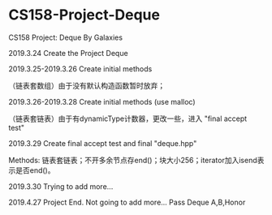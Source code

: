 # CS158-Project-Deque
CS158 Project: Deque  By Galaxies

2019.3.24 Create the Project Deque

2019.3.25-2019.3.26 Create initial methods

（链表套数组）由于没有默认构造函数暂时放弃；

2019.3.26-2019.3.28 Create initial methods (use malloc)

（链表套链表）由于有dynamicType计数器，更改一些，进入 "final accept test"

2019.3.29 Create final accept test and final "deque.hpp"

Methods: 链表套链表；不开多余节点存end()；块大小256；iterator加入isend表示是否end()。

2019.3.30 Trying to add more...

2019.4.27 Project End. Not going to add more...
          Pass Deque A,B,Honor
